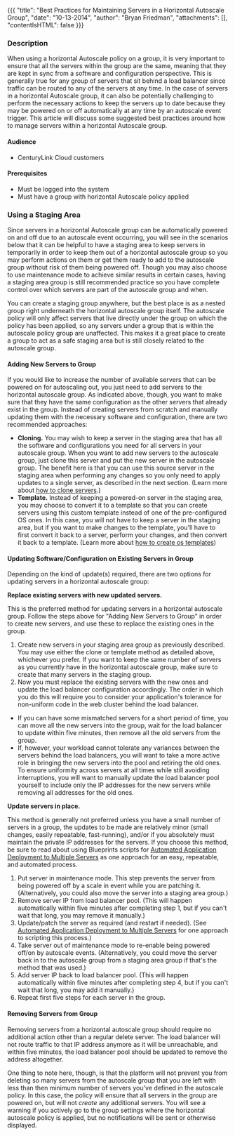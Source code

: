 {{{
  "title": "Best Practices for Maintaining Servers in a Horizontal Autoscale Group",
  "date": "10-13-2014",
  "author": "Bryan Friedman",
  "attachments": [],
  "contentIsHTML": false
}}}

### Description

When using a horizontal Autoscale policy on a group, it is very important to ensure that all the servers within the group are the same, meaning that they are kept in sync from a software and configuration perspective. This is generally true for any group of servers that sit behind a load balancer since traffic can be routed to any of the servers at any time. In the case of servers in a horizontal Autoscale group, it can also be potentially challenging to perform the necessary actions to keep the servers up to date because they may be powered on or off automatically at any time by an autoscale event trigger. This article will discuss some suggested best practices around how to manage servers within a horizontal Autoscale group.</p>

#### Audience

* CenturyLink Cloud customers

#### Prerequisites

* Must be logged into the system
* Must have a group with horizontal Autoscale policy applied

### Using a Staging Area

Since servers in a horizontal Autoscale group can be automatically powered on and off due to an autoscale event occurring, you will see in the scenarios below that it can be helpful to have a staging area to keep servers in temporarily in order to keep them out of a horizontal autoscale group so you may perform actions on them or get them ready to add to the autoscale group without risk of them being powered off. Though you may also choose to use maintenance mode to achieve similar results in certain cases, having a staging area group is still recommended practice so you have complete control over which servers are part of the autoscale group and when.

You can create a staging group anywhere, but the best place is as a nested group right underneath the horizontal autoscale group itself. The autoscale policy will only affect servers that live directly under the group on which the policy has been applied, so any servers under a group that is within the autoscale policy group are unaffected. This makes it a great place to create a group to act as a safe staging area but is still closely related to the autoscale group.

#### Adding New Servers to Group

If you would like to increase the number of available servers that can be powered on for autoscaling out, you just need to add servers to the horizontal autoscale group. As indicated above, though, you want to make sure that they have the same configuration as the other servers that already exist in the group. Instead of creating servers from scratch and manually updating them with the necessary software and configuration, there are two recommended approaches:


* **Cloning.** You may wish to keep a server in the staging area that has all the software and configurations you need for all servers in your autoscale group. When you want to add new servers to the autoscale group, just clone this server and put the new server in the autoscale group. The benefit here is that you can use this source server in the staging area when performing any changes so you only need to apply updates to a single server, as described in the next section. (Learn more about [how to clone servers](../Servers/how-to-clone-a-virtual-machine-os-instance.md).)
* **Template.** Instead of keeping a powered-on server in the staging area, you may choose to convert it to a template so that you can create servers using this custom template instead of one of the pre-configured OS ones. In this case, you will not have to keep a server in the staging area, but if you want to make changes to the template, you'll have to first convert it back to a server, perform your changes, and then convert it back to a template. (Learn more about [how to create os templates](../Servers/how-to-create-customer-specific-os-templates.md))


#### Updating Software/Configuration on Existing Servers in Group

Depending on the kind of update(s) required, there are two options for updating servers in a horizontal autoscale group:

**Replace existing servers with new updated servers.**

This is the preferred method for updating servers in a horizontal autoscale group. Follow the steps above for "Adding New Servers to Group" in order to create new servers, and use these to replace the existing ones in the group.

1. Create new servers in your staging area group as previously described. You may use either the clone or template method as detailed above, whichever you prefer. If you want to keep the same number of servers as you currently have in the horizontal
      autoscale group, make sure to create that many servers in the staging group.
2. Now you must replace the existing servers with the new ones and update the load balancer configuration accordingly. The order in which you do this will require you to consider your application's tolerance for non-uniform code in the web cluster behind the load balancer.

  * If you can have some mismatched servers for a short period of time, you can move all the new servers into the group, wait for the load balancer to update within five minutes, then remove all the old servers from the group.
  * If, however, your workload cannot tolerate any variances between the servers behind the load balancers, you will want to take a more active role in bringing the new servers into the pool and retiring the old ones. To ensure uniformity across servers at all times while still avoiding interruptions, you will want to manually update the load balancer pool yourself to include only the IP addresses for the new servers while removing all addresses for the old ones.

**Update servers in place.**

This method is generally not preferred unless you have a small number of servers in a group, the updates to be made are relatively minor (small changes, easily repeatable, fast-running), and/or if you absolutely must maintain the private IP addresses for the servers. If you choose this method, be sure to read about using Blueprints scripts for [Automated Application Deployment to Multiple Servers](../Blueprints/automated-application-deployment-to-multiple-servers.md) as one approach for an easy, repeatable, and automated process.

1. Put server in maintenance mode. This step prevents the server from being powered off by a scale in event while you are patching it. (Alternatively, you could also move the server into a staging area group.)
2. Remove server IP from load balancer pool. (This will happen automatically within five minutes after completing step 1, but if you can't wait that long, you may remove it manually.)
3. Update/patch the server as required (and restart if needed). (See [Automated Application Deployment to Multiple Servers](../Blueprints/automated-application-deployment-to-multiple-servers.md) for one approach to scripting this process.)
4. Take server out of maintenance mode to re-enable being powered off/on by autoscale events. (Alternatively, you could move the server back in to the autoscale group from a staging area group if that's the method that was used.)
5. Add server IP back to load balancer pool. (This will happen automatically within five minutes after completing step 4, but if you can't wait that long, you may add it manually.)
6. Repeat first five steps for each server in the group. </li>

#### Removing Servers from Group

Removing servers from a horizontal autoscale group should require no additional action other than a regular delete server. The load balancer will not route traffic to that IP address anymore as it will be unreachable, and within five minutes, the load balancer pool should be updated to remove the address altogether.

One thing to note here, though, is that the platform will not prevent you from deleting so many servers from the autoscale group that you are left with less than then minimum number of servers you've defined in the autoscale policy. In this case, the policy will ensure that all servers in the group are powered on, but will not <em>create</em> any additional servers. You will see a warning if you actively go to the group settings where the horizontal autoscale policy is applied, but no notifications will be sent or otherwise displayed.
